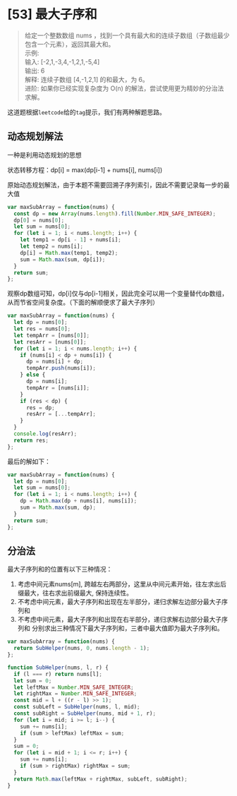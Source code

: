 # [53] 最大子序和

>给定一个整数数组 nums ，找到一个具有最大和的连续子数组（子数组最少包含一个元素），返回其最大和。\
>示例:\
>输入: [-2,1,-3,4,-1,2,1,-5,4]\
>输出: 6\
>解释: 连续子数组 [4,-1,2,1] 的和最大，为 6。\
>进阶: 如果你已经实现复杂度为 O(n) 的解法，尝试使用更为精妙的分治法求解。

这道题根据`leetcode`给的`tag`提示，我们有两种解题思路。

## 动态规划解法

一种是利用动态规划的思想

状态转移方程：dp[i] = max(dp[i-1] + nums[i], nums[i])

原始动态规划解法，由于本题不需要回溯子序列索引，因此不需要记录每一步的最大值

```js
var maxSubArray = function(nums) {
  const dp = new Array(nums.length).fill(Number.MIN_SAFE_INTEGER);
  dp[0] = nums[0];
  let sum = nums[0];
  for (let i = 1; i < nums.length; i++) {
    let temp1 = dp[i - 1] + nums[i];
    let temp2 = nums[i];
    dp[i] = Math.max(temp1, temp2);
    sum = Math.max(sum, dp[i]);
  }
  return sum;
};
```

观察dp数组可知，dp[i]仅与dp[i-1]相关，因此完全可以用一个变量替代dp数组，从而节省空间复杂度。（下面的解顺便求了最大子序列）

```js
var maxSubArray = function(nums) {
  let dp = nums[0];
  let res = nums[0];
  let tempArr = [nums[0]];
  let resArr = [nums[0]];
  for (let i = 1; i < nums.length; i++) {
    if (nums[i] < dp + nums[i]) {
      dp = nums[i] + dp;
      tempArr.push(nums[i]);
    } else {
      dp = nums[i];
      tempArr = [nums[i]];
    }
    if (res < dp) {
      res = dp;
      resArr = [...tempArr];
    }
  }
  console.log(resArr);
  return res;
};
```

最后的解如下：

```js
var maxSubArray = function(nums) {
  let dp = nums[0];
  let sum = nums[0];
  for (let i = 1; i < nums.length; i++) {
    dp = Math.max(dp + nums[i], nums[i]);
    sum = Math.max(sum, dp);
  }
  return sum;
};
```

## 分治法

最大子序列和的位置有以下三种情况：

1. 考虑中间元素nums[m], 跨越左右两部分，这里从中间元素开始，往左求出后缀最大，往右求出前缀最大, 保持连续性。
2. 不考虑中间元素，最大子序列和出现在左半部分，递归求解左边部分最大子序列和
3. 不考虑中间元素，最大子序列和出现在右半部分，递归求解右边部分最大子序列和
分别求出三种情况下最大子序列和，三者中最大值即为最大子序列和。

```js
var maxSubArray = function(nums) {
  return SubHelper(nums, 0, nums.length - 1);
};

function SubHelper(nums, l, r) {
  if (l === r) return nums[l];
  let sum = 0;
  let leftMax = Number.MIN_SAFE_INTEGER;
  let rightMax = Number.MIN_SAFE_INTEGER;
  const mid = l + ((r - l) >> 1);
  const subLeft = SubHelper(nums, l, mid);
  const subRight = SubHelper(nums, mid + 1, r);
  for (let i = mid; i >= l; i--) {
    sum += nums[i];
    if (sum > leftMax) leftMax = sum;
  }
  sum = 0;
  for (let i = mid + 1; i <= r; i++) {
    sum += nums[i];
    if (sum > rightMax) rightMax = sum;
  }
  return Math.max(leftMax + rightMax, subLeft, subRight);
}
```
